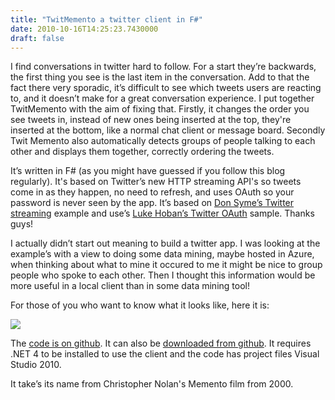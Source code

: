 ```yaml
---
title: "TwitMemento a twitter client in F#"
date: 2010-10-16T14:25:23.7430000
draft: false
---
```


<p>I find conversations in twitter hard to follow. For a start they’re backwards, the first thing you see is the last item in the conversation. Add to that the fact there very sporadic, it’s difficult to see which tweets users are reacting to, and it doesn’t make for a great conversation experience. I put together TwitMemento with the aim of fixing that. Firstly, it changes the order you see tweets in, instead of new ones being inserted at the top, they're inserted at the bottom, like a normal chat client or message board. Secondly Twit Memento also automatically detects groups of people talking to each other and displays them together, correctly ordering the tweets.</p>  <p>It’s written in F# (as you might have guessed if you follow this blog regularly). It's based on Twitter’s new HTTP streaming API's so tweets come in as they happen, no need to refresh, and uses OAuth so your password is never seen by the app. It’s based on <a href="http://blogs.msdn.com/b/dsyme/archive/2010/01/10/async-and-parallel-design-patterns-in-f-reporting-progress-with-events-plus-twitter-sample.aspx">Don Syme’s Twitter streaming</a> example and use’s <a href="http://blogs.msdn.com/b/lukeh/archive/2010/09/05/twitter-oauth-in-f.aspx">Luke Hoban’s Twitter OAuth</a> sample. Thanks guys!</p>  <p>I actually didn’t start out meaning to build a twitter app. I was looking at the example’s with a view to doing some data mining, maybe hosted in Azure, when thinking about what to mine it occured to me it might be nice to group people who spoke to each other. Then I thought this information would be more useful in a local client than in some data mining tool!</p>  <p>For those of you who want to know what it looks like, here it is:</p>  <p><img style="margin: " src="http://dl.dropbox.com/u/4679672/TwitMemento.png" /></p>  <p>The <a href="http://github.com/robertpi/TwitMemento">code is on github</a>. It can also be <a href="http://github.com/downloads/robertpi/TwitMemento/TwitMemento.zip/qr_code">downloaded from github</a>. It requires .NET 4 to be installed to use the client and the code has project files Visual Studio 2010.</p>  <p>It take’s its name from Christopher Nolan's Memento film from 2000.</p>
